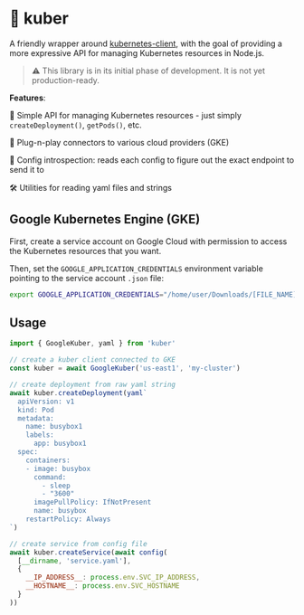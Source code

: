# 🐙 kuber

A friendly wrapper around [kubernetes-client](https://github.com/godaddy/kubernetes-client), with the goal of providing a more expressive API for managing Kubernetes resources in Node.js.

>⚠️ This library is in its initial phase of development. It is not yet production-ready.


**Features**:

🐙 Simple API for managing Kubernetes resources - just simply `createDeployment()`, `getPods()`, etc.

🔌 Plug-n-play connectors to various cloud providers (GKE)

🔬 Config introspection: reads each config to figure out the exact endpoint to send it to

🛠 Utilities for reading yaml files and strings

## Google Kubernetes Engine (GKE)

First, create a service account on Google Cloud with permission to access the Kubernetes resources that you want.

Then, set the `GOOGLE_APPLICATION_CREDENTIALS` environment variable pointing to the service account `.json` file:

```sh
export GOOGLE_APPLICATION_CREDENTIALS="/home/user/Downloads/[FILE_NAME].json"
```

## Usage

```js
import { GoogleKuber, yaml } from 'kuber'

// create a kuber client connected to GKE
const kuber = await GoogleKuber('us-east1', 'my-cluster')

// create deployment from raw yaml string
await kuber.createDeployment(yaml`
  apiVersion: v1
  kind: Pod
  metadata:
    name: busybox1
    labels:
      app: busybox1
  spec:
    containers:
    - image: busybox
      command:
        - sleep
        - "3600"
      imagePullPolicy: IfNotPresent
      name: busybox
    restartPolicy: Always
`)

// create service from config file
await kuber.createService(await config(
  [__dirname, 'service.yaml'],
  { 
    __IP_ADDRESS__: process.env.SVC_IP_ADDRESS,
    __HOSTNAME__: process.env.SVC_HOSTNAME
  }
))
```
